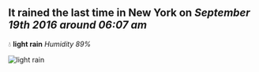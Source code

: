 ## It rained the last time in New York on *September 19th 2016 around 06:07 am*
💧  **light rain** *Humidity 89%*

![light rain](http://openweathermap.org/img/w/10n.png)
